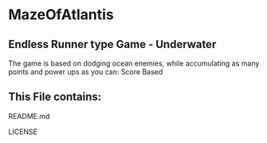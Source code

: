 # MazeOfAtlantis
## Endless Runner type Game - Underwater

The game is based on dodging ocean enemies, while accumulating as many points and power ups as you can: Score Based

## This File contains:

README.md

LICENSE
